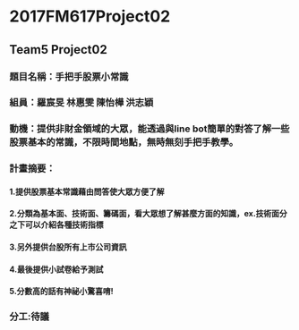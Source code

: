 # 2017FM617Project02
## Team5 Project02
### 題目名稱：手把手股票小常識
### 組員：羅宸旻 林惠雯 陳怡樺 洪志穎
### 動機：提供非財金領域的大眾，能透過與line bot簡單的對答了解一些股票基本的常識，不限時間地點，無時無刻手把手教學。
### 計畫摘要：
####  1.提供股票基本常識藉由問答使大眾方便了解
####  2.分類為基本面、技術面、籌碼面，看大眾想了解甚麼方面的知識，ex.技術面分之下可以介紹各種技術指標
####  3.另外提供台股所有上市公司資訊
####  4.最後提供小試卷給予測試
####  5.分數高的話有神祕小驚喜唷!
### 分工:待議
